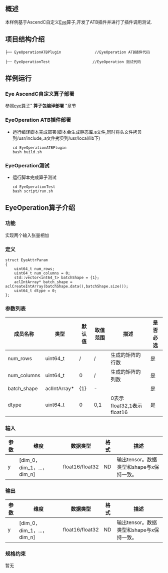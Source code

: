 ## 概述

本样例基于AscendC自定义[Eye](https://gitee.com/ascend/cann-ops/tree/master/src/math/eye)算子,开发了ATB插件并进行了插件调用测试.

## 项目结构介绍

```
├── EyeOperationATBPlugin               //EyeOperation ATB插件代码

├── EyeOperationTest                   //EyeOperation 测试代码
```

## 样例运行

### Eye AscendC自定义算子部署

参照[eye算子](https://gitee.com/ascend/cann-ops/tree/master/src/math/eye)" **算子包编译部署** "章节

### EyeOperation ATB插件部署

- 运行编译脚本完成部署(脚本会生成静态库.a文件,同时将头文件拷贝到/usr/include,.a文件拷贝到/usr/local/lib下)

  ```
  cd EyeOperationATBPlugin
  bash build.sh
  ```

### EyeOperation测试

- 运行脚本完成算子测试

  ```shell
  cd EyeOperationTest  
  bash script/run.sh
  ```

## EyeOperation算子介绍

### 功能

实现两个输入张量相加

### 定义

```
struct EyeAttrParam
{
    uint64_t num_rows;
    uint64_t num_columns = 0;
    std::vector<int64_t> batchShape = {1};
    aclIntArray* batch_shape = aclCreateIntArray(batchShape.data(),batchShape.size());
    uint64_t dtype = 0;
};
```

### 参数列表

| **成员名称** | 类型         | 默认值 | 取值范围 | **描述**                  | 是否必选 |
| ------------ | ------------ | ------ | -------- | ------------------------- | -------- |
| num_rows     | uint64_t     | /      | /        | 生成的矩阵的行数          | 是       |
| num_columns  | uint64_t     | 0      | /        | 生成的矩阵的列数          | 是       |
| batch_shape  | aclIntArray* | {1}    | -        |                           | 是       |
| dtype        | uint64_t     | 0      | 0,1      | 0表示float32,1表示float16 | 是       |



### 输入

| **参数** | **维度**                   | **数据类型**    | **格式** | 描述                                     |
| -------- | -------------------------- | --------------- | -------- | ---------------------------------------- |
| y        | [dim_0，dim_1，...，dim_n] | float16/float32 | ND       | 输出tensor。数据类型和shape与x保持一致。 |

### 输出

| **参数** | **维度**                   | **数据类型**    | **格式** | 描述                                     |
| -------- | -------------------------- | --------------- | -------- | ---------------------------------------- |
| y        | [dim_0，dim_1，...，dim_n] | float16/float32 | ND       | 输出tensor。数据类型和shape与x保持一致。 |

### 规格约束

暂无
